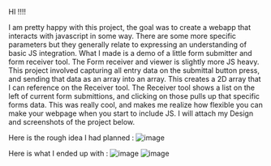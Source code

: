 HI !!!!

I am pretty happy with this project, the goal was to create a webapp that interacts with javascript in some way. There are some more specific parameters but they generally relate to expressing an understanding of basic JS integration. What I made is a demo of a little form submitter and form receiver tool. The Form receiver and viewer is slightly more JS heavy. This project involved capturing all entry data on the submittal button press, and sending that data as an array into an array. This creates a 2D array that I can reference on the Receiver tool. The Receiver tool shows a list on the left of current form submittions, and clicking on those pulls up that specific forms data. This was really cool, and makes me realize how flexible you can make your webpage when you start to include JS. I will attach my Design and screenshots of the project below. 

Here is the rough idea I had planned :
![image](https://github.com/otis425/OB-CS290/assets/71042122/5433ea71-765b-4435-8a99-2f232e8b57be)

Here is what I ended up with :
![image](https://github.com/otis425/OB-CS290/assets/71042122/f41cfe4a-4c37-4321-ab06-919361c3c28d)
![image](https://github.com/otis425/OB-CS290/assets/71042122/89f6a4bd-bd61-4524-8bec-e2587550683e)
